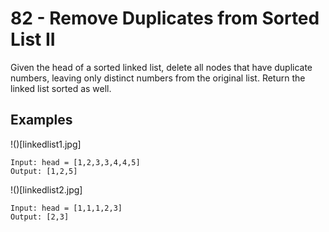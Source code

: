 # 82 - Remove Duplicates from Sorted List II
Given the head of a sorted linked list, delete all nodes that have duplicate numbers, leaving only distinct numbers from the original list. Return the linked list sorted as well.

## Examples
!()[linkedlist1.jpg]
```
Input: head = [1,2,3,3,4,4,5]
Output: [1,2,5]
```
!()[linkedlist2.jpg]
```
Input: head = [1,1,1,2,3]
Output: [2,3]
```
